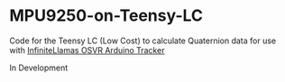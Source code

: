 # MPU9250-on-Teensy-LC
Code for the Teensy LC (Low Cost) to calculate Quaternion data for use with [InfiniteLlamas OSVR Arduino Tracker](https://github.com/infinitellamas/Arduino-Tracker-Plugin)

In Development
